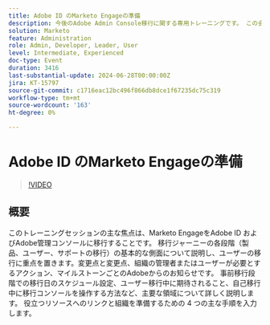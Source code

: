 ```yaml
---
title: Adobe ID のMarketo Engageの準備
description: 今後のAdobe Admin Console移行に関する専用トレーニングです。 この会議は、「トレーナーをトレーニング」スタイル形式なので、学んだことを受講し、今後の変更に関する章を教育できます。
solution: Marketo
feature: Administration
role: Admin, Developer, Leader, User
level: Intermediate, Experienced
doc-type: Event
duration: 3416
last-substantial-update: 2024-06-28T00:00:00Z
jira: KT-15797
source-git-commit: c1716eac12bc496f866db8dce1f67235dc75c319
workflow-type: tm+mt
source-wordcount: '163'
ht-degree: 0%

---
```



# Adobe ID のMarketo Engageの準備

>[!VIDEO](https://video.tv.adobe.com/v/3430920/?learn=on)

## 概要

このトレーニングセッションの主な焦点は、Marketo EngageをAdobe ID およびAdobe管理コンソールに移行することです。 移行ジャーニーの各段階（製品、ユーザー、サポートの移行）の基本的な側面について説明し、ユーザーの移行に重点を置きます。変更点と変更点、組織の管理者またはユーザーが必要とするアクション、マイルストーンごとのAdobeからのお知らせです。 事前移行段階での移行日のスケジュール設定、ユーザー移行中に期待されること、自己移行中に移行コンソールを操作する方法など、主要な領域について詳しく説明します。 役立つリソースへのリンクと組織を準備するための 4 つの主な手順を入力します。

